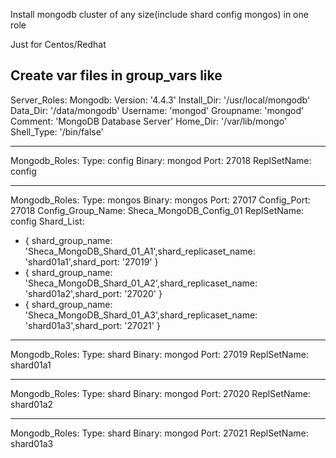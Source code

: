 Install mongodb cluster of any size(include shard config mongos) in one role

Just for Centos/Redhat

Create var files in group_vars like
---
Server_Roles:
  Mongodb:
    Version: '4.4.3'
    Install_Dir: '/usr/local/mongodb'
    Data_Dir: '/data/mongodb'
    Username: 'mongod'
    Groupname: 'mongod'
    Comment: 'MongoDB Database Server'
    Home_Dir: '/var/lib/mongo'
    Shell_Type: '/bin/false'
    
---
Mongodb_Roles:
  Type: config
  Binary: mongod
  Port: 27018
  ReplSetName: config
  
---
Mongodb_Roles:
  Type: mongos
  Binary: mongos
  Port: 27017
  Config_Port: 27018
  Config_Group_Name: Sheca_MongoDB_Config_01
  ReplSetName: config
  Shard_List:
  - { shard_group_name: 'Sheca_MongoDB_Shard_01_A1',shard_replicaset_name: 'shard01a1',shard_port: '27019' }
  - { shard_group_name: 'Sheca_MongoDB_Shard_01_A2',shard_replicaset_name: 'shard01a2',shard_port: '27020' }
  - { shard_group_name: 'Sheca_MongoDB_Shard_01_A3',shard_replicaset_name: 'shard01a3',shard_port: '27021' }

---
Mongodb_Roles:
  Type: shard
  Binary: mongod
  Port: 27019
  ReplSetName: shard01a1

---
Mongodb_Roles:
  Type: shard
  Binary: mongod
  Port: 27020
  ReplSetName: shard01a2
 
 ---
Mongodb_Roles:
  Type: shard
  Binary: mongod
  Port: 27021
  ReplSetName: shard01a3
